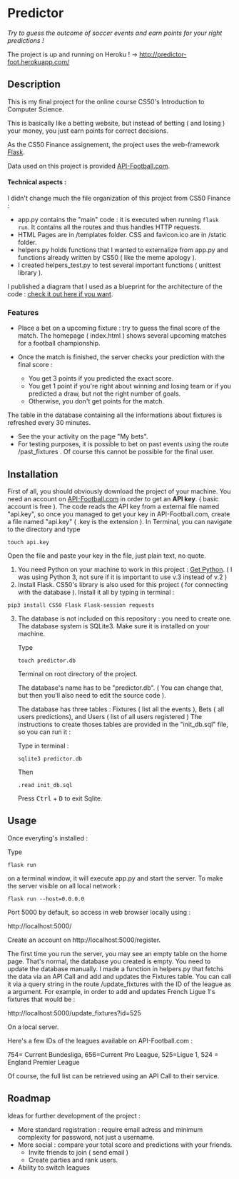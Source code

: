 # Predictor

 *Try to guess the outcome of soccer events and earn points for your right predictions !*

The project is up and running on Heroku ! 
-> http://predictor-foot.herokuapp.com/
## Description

 This is my final project for the online course CS50's Introduction to Computer Science.

 This is basically like a betting website, but instead of betting ( and losing ) your money, you just earn points for correct decisions.


As the CS50 Finance assignement, the project uses the web-framework [Flask](https://www.palletsprojects.com/p/flask/). 

Data used on this project is provided [API-Football.com](https://www.api-football.com/documentation).

#### Technical aspects : 
I didn't change much the file organization of this project from CS50 Finance : 
- app.py contains the "main" code : it is executed when running `flask run`. It contains all the routes and thus handles HTTP requests. 
- HTML Pages are in /templates folder. CSS and favicon.ico are in /static folder. 
- helpers.py holds functions that I wanted to externalize from app.py and functions already written by CS50 ( like the meme apology ).
- I created helpers_test.py to test several important functions ( unittest library ). 

I published a diagram that I used as a blueprint for the architecture of the code : [check it out here if you want](https://www.draw.io/?lightbox=1&highlight=0000ff&nav=1&title=Predictor%20Architecture.drawio#Uhttps%3A%2F%2Fdrive.google.com%2Fuc%3Fid%3D1dYA1t9bzluw2TpN6wMd3xZD8H4PFihyt%26export%3Ddownload).

### Features

* Place a bet on a upcoming fixture : try to guess the final score of the match. The homepage ( index.html ) shows several upcoming matches for a football championship. 

* Once the match is finished, the server checks your prediction with the final score : 
  - You get 3 points if you predicted the exact score. 
  - You get 1 point if you're right about winning and losing team or if you predicted a draw, but not the right number of goals.
  - Otherwise, you don't get points for the match. 

The table in the database containing all the informations about fixtures is refreshed every 30 minutes.
* See the your activity on the page "My bets". 
* For testing purposes, it is possible to bet on past events using the route /past_fixtures . Of course this cannot be possible for the final user. 


## Installation

First of all, you should obviously download the project of your machine. 
You need an account on [API-Football.com](https://www.api-football.com/documentation) in order to get an **API key**. ( basic account is free ).
  The code reads the API key from a external file named "api.key", so once you managed to get your key in API-Football.com, create a file named "api.key" ( .key is the extension ). In Terminal, you can navigate to the directory and type 

  `touch api.key`

Open the file and paste your key in the file, just plain text, no quote. 


1. You need Python on your machine to work in this project : [Get Python](https://www.python.org/downloads/). ( I was using Python 3, not sure if it is important to use v.3 instead of v.2 )
2. Install Flask. CS50's library is also used for this project ( for connecting with the database ). Install it all by typing in terminal : 

  `pip3 install CS50 Flask Flask-session requests`

  
3. The database is not included on this repository : you need to create one.
    The database system is SQLite3. Make sure it is installed on your machine. 

    Type 
    
    `touch predictor.db` 
    
     Terminal on root directory of the project.

    The database's name has to be "predictor.db". ( You can change that, but then you'll also need to edit the source code ).

    The database has three tables : Fixtures ( list all the events ), Bets ( all users predictions), and Users ( list of all users registered )
    The instructions to create thoses tables are provided in the "init_db.sql" file, so you can run it : 

    Type in terminal : 
    
    `sqlite3 predictor.db`
    
    Then

    `.read init_db.sql`

    Press <kbd>Ctrl</kbd> + <kbd>D</kbd> to exit Sqlite. 


## Usage
Once everyting's installed : 

Type 

` flask run `

 on a terminal window,  it will execute app.py and start the server.
To make the server visible on all local network : 

```flask run --host=0.0.0.0```

Port 5000 by default, so access in web browser locally using : 

http://localhost:5000/

Create an account on http://localhost:5000/register. 

The first time you run the server, you may see an empty table on the home page.  That's normal, the database you created is empty. You need to update the database manually.
I made a function in helpers.py that fetchs the data via an API Call and add and updates the Fixtures table. 
You can call it via a query string in the route /update_fixtures with the ID of the league as a argument. For example, in order to add and updates French Ligue 1's fixtures that would be : 

http://localhost:5000/update_fixtures?id=525

On a local server. 

Here's a few IDs of the leagues available on API-Football.com : 

754= Current Bundesliga, 656=Current Pro League, 525=Ligue 1, 524 = England Premier League

Of course, the full list can be retrieved using an API Call to their service. 

## Roadmap
Ideas for further development of the project :

* More standard registration : require email adress and minimum complexity for password, not just a username. 
* More social : compare your total score and predictions with your friends.
  * Invite friends to join ( send email )
  * Create parties and rank users. 
* Ability to switch leagues